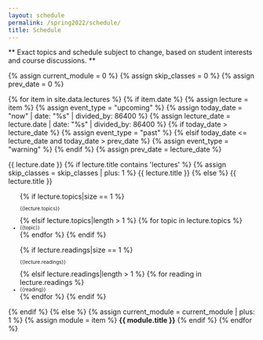 ```yaml
---
layout: schedule
permalink: /spring2022/schedule/
title: Schedule
---
```


** Exact topics and schedule subject to change, based on student interests and course discussions. **

{% assign current_module = 0 %}
{% assign skip_classes = 0 %}
{% assign prev_date = 0 %}

{% for item in site.data.lectures %}
{% if item.date %}
{% assign lecture = item %}
{% assign event_type = "upcoming" %}
{% assign today_date = "now" | date: "%s" | divided_by: 86400 %}
{% assign lecture_date = lecture.date | date: "%s" | divided_by: 86400 %}
{% if today_date > lecture_date %}
    {% assign event_type = "past" %}
{% elsif today_date <= lecture_date and today_date > prev_date %}
    {% assign event_type = "warning" %}
{% endif %}
{% assign prev_date = lecture_date %}

<tr class="{{ event_type }}">
    <th scope="row">{{ lecture.date }}</th>
    {% if lecture.title contains 'lectures' %}
    {% assign skip_classes = skip_classes | plus: 1 %}
    <td colspan="4">{{ lecture.title }}</td>
    {% else %}
    <td>
        {{ lecture.title }} <br/>
            <ul>
                {% if lecture.topics|size == 1 %}
                <p style="font-size:10px;"> {{lecture.topics}} </p>
                {% elsif lecture.topics|length > 1 %}
                   {% for topic in lecture.topics %}
                      <li style="font-size:10px;">
                         {{topic}}
                      </li>
                   {% endfor %}
                {% endif %}
        </ul>
    </td>
    <td>
        <ul>
                {% if lecture.readings|size == 1 %}
            <p style="font-size:10px;">{{lecture.readings}}</p>
                {% elsif lecture.readings|length > 1 %}
                   {% for reading in lecture.readings %}
                      <li style="font-size:10px;">
                         {{reading}}
                      </li>
                   {% endfor %}
                {% endif %}
        </ul>
    </td>
    {% endif %}
</tr>
{% else %}
{% assign current_module = current_module | plus: 1 %}
{% assign module = item %}
<tr class="info">
    <td colspan="5" align="center"><strong>{{ module.title }}</strong></td>
</tr>
{% endif %}
{% endfor %}
